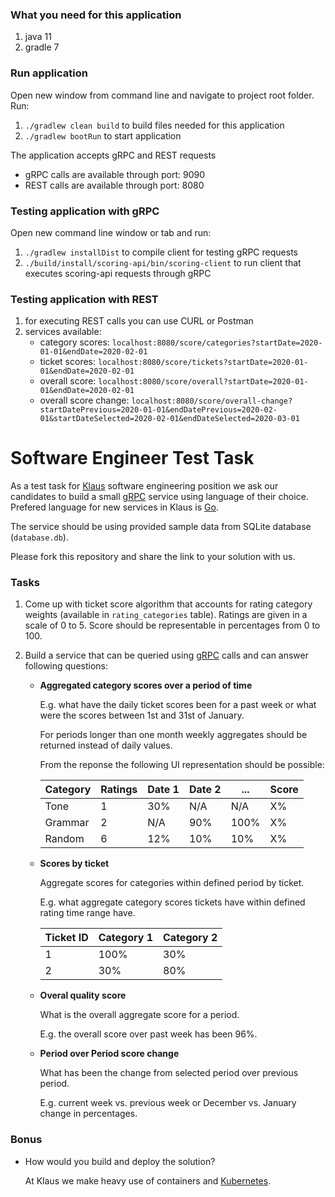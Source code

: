### What you need for this application
1. java 11
2. gradle 7

### Run application
Open new window from command line and navigate to project root folder. Run:
1. `./gradlew clean build` to build files needed for this application
2. `./gradlew bootRun` to start application

The application accepts gRPC and REST requests
- gRPC calls are available through port: 9090
- REST calls are available through port: 8080

### Testing application with gRPC
Open new command line window or tab and run:
1. `./gradlew installDist` to compile client for testing gRPC requests
2. `./build/install/scoring-api/bin/scoring-client` to run client that executes scoring-api requests through gRPC

### Testing application with REST
1. for executing REST calls you can use CURL or Postman
2. services available:
   - category scores: `localhost:8080/score/categories?startDate=2020-01-01&endDate=2020-02-01`
   - ticket scores: `localhost:8080/score/tickets?startDate=2020-01-01&endDate=2020-02-01`
   - overall score: `localhost:8080/score/overall?startDate=2020-01-01&endDate=2020-02-01`
   - overall score change: `localhost:8080/score/overall-change?startDatePrevious=2020-01-01&endDatePrevious=2020-02-01&startDateSelected=2020-02-01&endDateSelected=2020-03-01`

# Software Engineer Test Task

As a test task for [Klaus](https://www.klausapp.com) software engineering position we ask our candidates to build a small [gRPC](https://grpc.io) service using language of their choice. Prefered language for new services in Klaus is [Go](https://golang.org).

The service should be using provided sample data from SQLite database (`database.db`).

Please fork this repository and share the link to your solution with us.

### Tasks

1. Come up with ticket score algorithm that accounts for rating category weights (available in `rating_categories` table). Ratings are given in a scale of 0 to 5. Score should be representable in percentages from 0 to 100. 

2. Build a service that can be queried using [gRPC](https://grpc.io/docs/tutorials/basic/go/) calls and can answer following questions:

    * **Aggregated category scores over a period of time**
    
        E.g. what have the daily ticket scores been for a past week or what were the scores between 1st and 31st of January.

        For periods longer than one month weekly aggregates should be returned instead of daily values.

        From the reponse the following UI representation should be possible:

        | Category | Ratings | Date 1 | Date 2 | ... | Score |
        |----|----|----|----|----|----|
        | Tone | 1 | 30% | N/A | N/A | X% |
        | Grammar | 2 | N/A | 90% | 100% | X% |
        | Random | 6 | 12% | 10% | 10% | X% |

    * **Scores by ticket**

        Aggregate scores for categories within defined period by ticket.

        E.g. what aggregate category scores tickets have within defined rating time range have.

        | Ticket ID | Category 1 | Category 2 |
        |----|----|----|
        | 1   |  100%  |  30%  |
        | 2   |  30%  |  80%  |

    * **Overal quality score**

        What is the overall aggregate score for a period.

        E.g. the overall score over past week has been 96%.

    * **Period over Period score change**

        What has been the change from selected period over previous period.

        E.g. current week vs. previous week or December vs. January change in percentages.


### Bonus

* How would you build and deploy the solution?

    At Klaus we make heavy use of containers and [Kubernetes](https://kubernetes.io).
